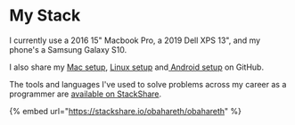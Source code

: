 # My Stack

I currently use a 2016 15" Macbook Pro, a 2019 Dell XPS 13", and my phone's a Samsung Galaxy S10. 

I also share my [Mac setup](https://github.com/obahareth/my-mac-os), [Linux setup](https://github.com/obahareth/my-linux) and[ Android setup](https://github.com/obahareth/my-android) on GitHub.

The tools and languages I've used to solve problems across my career as a programmer are [available on StackShare](https://stackshare.io/obahareth/obahareth).

{% embed url="https://stackshare.io/obahareth/obahareth" %}



